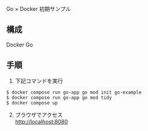Go × Docker 初期サンプル

## 構成
Docker
Go

## 手順

1. 下記コマンドを実行
```
$ docker compose run go-app go mod init go-example
$ docker compose run go-app go mod tidy
$ docker compose up 
```

2. ブラウザでアクセス  
   [http://localhost:8080](http://localhost:8080)
